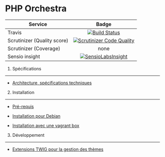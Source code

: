 PHP Orchestra
=============

| Service       | Badge         |
| ------------- |:-------------:|
| Travis | [![Build Status](https://magnum.travis-ci.com/itkg/open-orchestra.svg?token=jFMwikTSYoZgNjR86FGs&branch=master)](https://magnum.travis-ci.com/itkg/open-orchestra) |
| Scrutinizer (Quality score) | [![Scrutinizer Code Quality](https://scrutinizer-ci.com/g/itkg/open-orchestra/badges/quality-score.png?b=master&s=3b649b82ece83285ce440c4cdc905f39eae63a65)](https://scrutinizer-ci.com/g/itkg/open-orchestra/?branch=master) |
| Scrutinizer (Coverage) | none |
| Sensio insight | [![SensioLabsInsight](https://insight.sensiolabs.com/projects/0becefa5-5b35-4db8-9ddf-e0ade4da7262/big.png)](https://insight.sensiolabs.com/projects/0becefa5-5b35-4db8-9ddf-e0ade4da7262) |

1. Spécifications
-----------------

* [Architecture, spécifications techniques](doc/dev/architecture.md)

2. Installation
---------------

* [Pré-requis](doc/requirements.md)

* [Installation pour Debian](doc/debian-install.md)

* [Installation avec une vagrant box](doc/install.md)

3. Développement
----------------

* [Extensions TWIG pour la gestion des thèmes](doc/twig-extensions.md)
